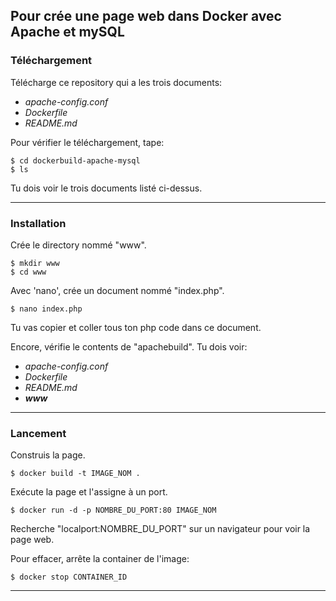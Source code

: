 ## Pour crée une page web dans Docker avec Apache et mySQL
### Téléchargement

Télécharge ce repository qui a les trois documents:

 * _apache-config.conf_	
 * _Dockerfile_
 * _README.md_

Pour vérifier le téléchargement, tape:
```
$ cd dockerbuild-apache-mysql
$ ls
```

Tu dois voir le trois documents listé ci-dessus.

---
### Installation	

Crée le directory nommé "www".
```
$ mkdir www
$ cd www
```

Avec 'nano', crée un document nommé "index.php".
```
$ nano index.php
```

Tu vas copier et coller tous ton php code dans ce document.

Encore, vérifie le contents de "apachebuild".
Tu dois voir:

 * _apache-config.conf_
 * _Dockerfile_
 * _README.md_
 * _**www**_

---
### Lancement

Construis la page.
```
$ docker build -t IMAGE_NOM .
```

Exécute la page et l'assigne à un port.
```
$ docker run -d -p NOMBRE_DU_PORT:80 IMAGE_NOM
```

Recherche "localport:NOMBRE\_DU\_PORT" sur un navigateur pour voir la page web.

Pour effacer, arrête la container de l'image:
``` 
$ docker stop CONTAINER_ID
```
---
